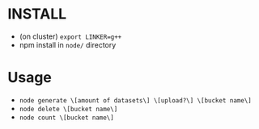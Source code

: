 # INSTALL
* (on cluster) `export LINKER=g++`
* npm install in `node/` directory

# Usage
* `node generate \[amount of datasets\] \[upload?\] \[bucket name\]`
* `node delete \[bucket name\]`
* `node count \[bucket name\]`
